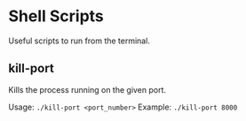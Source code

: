 # Shell Scripts

Useful scripts to run from the terminal.

## kill-port

Kills the process running on the given port. 

Usage: `./kill-port <port_number>`
Example: `./kill-port 8000`
